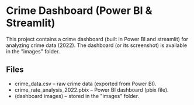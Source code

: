 # Crime Dashboard (Power BI & Streamlit)

This project contains a crime dashboard (built in Power BI and streamlit) for analyzing crime data (2022). The dashboard (or its screenshot) is available in the "images" folder.

## Files

- crime_data.csv – raw crime data (exported from Power BI).
- crime_rate_analysis_2022.pbix – Power BI dashboard (pbix file).
- (dashboard images) – stored in the "images" folder.